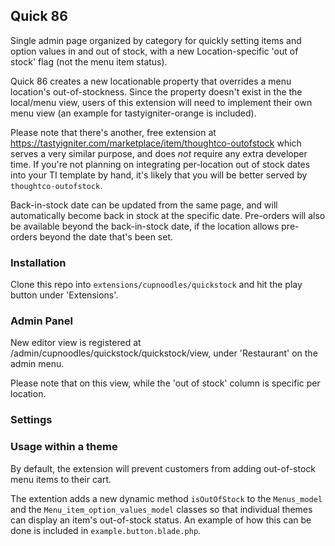 ## Quick 86

Single admin page organized by category for quickly setting items and option values in and out of stock, with a new Location-specific 'out of stock' flag (not the menu item status). 

Quick 86 creates a new locationable property that overrides a menu location's out-of-stockness. Since the property doesn't exist in the the local/menu view, users of this extension will need to implement their own menu view (an example for tastyigniter-orange is included).

Please note that there's another, free extension at https://tastyigniter.com/marketplace/item/thoughtco-outofstock which serves a very similar purpose, and does *not* require any extra developer time. If you're not planning on integrating per-location out of stock dates into your TI template by hand, it's likely that you will be better served by `thoughtco-outofstock`.

Back-in-stock date can be updated from the same page, and will automatically become back in stock at the specific date. Pre-orders will also be available beyond the back-in-stock date, if the location allows pre-orders beyond the date that's been set. 

### Installation

Clone this repo into `extensions/cupnoodles/quickstock` and hit the play button under 'Extensions'. 


### Admin Panel
New editor view is registered at /admin/cupnoodles/quickstock/quickstock/view, under 'Restaurant' on the admin menu. 

Please note that on this view, while the 'out of stock' column is specific per location.


### Settings



### Usage within a theme

By default, the extension will prevent customers from adding out-of-stock menu items to their cart. 

The extention adds a new dynamic method `isOutOfStock` to the `Menus_model` and the `Menu_item_option_values_model` classes so that individual themes can display an item's out-of-stock status. An example of how this can be done is included in `example.button.blade.php`.






